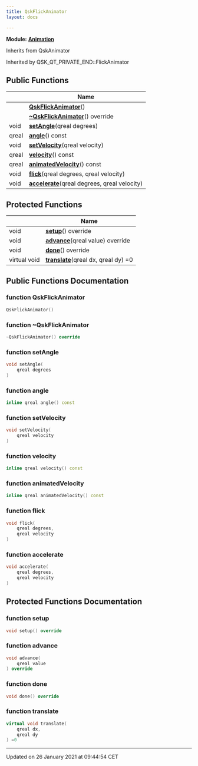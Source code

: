 ```yaml
---
title: QskFlickAnimator
layout: docs

---
```



**Module:** **[Animation](/docs/modules/group___animation/)**



Inherits from QskAnimator

Inherited by QSK_QT_PRIVATE_END::FlickAnimator

## Public Functions

|                | Name           |
| -------------- | -------------- |
| | **[QskFlickAnimator](/docs/classes/class_qsk_flick_animator/#function-qskflickanimator)**() |
| | **[~QskFlickAnimator](/docs/classes/class_qsk_flick_animator/#function-~qskflickanimator)**() override |
| void | **[setAngle](/docs/classes/class_qsk_flick_animator/#function-setangle)**(qreal degrees) |
| qreal | **[angle](/docs/classes/class_qsk_flick_animator/#function-angle)**() const |
| void | **[setVelocity](/docs/classes/class_qsk_flick_animator/#function-setvelocity)**(qreal velocity) |
| qreal | **[velocity](/docs/classes/class_qsk_flick_animator/#function-velocity)**() const |
| qreal | **[animatedVelocity](/docs/classes/class_qsk_flick_animator/#function-animatedvelocity)**() const |
| void | **[flick](/docs/classes/class_qsk_flick_animator/#function-flick)**(qreal degrees, qreal velocity) |
| void | **[accelerate](/docs/classes/class_qsk_flick_animator/#function-accelerate)**(qreal degrees, qreal velocity) |

## Protected Functions

|                | Name           |
| -------------- | -------------- |
| void | **[setup](/docs/classes/class_qsk_flick_animator/#function-setup)**() override |
| void | **[advance](/docs/classes/class_qsk_flick_animator/#function-advance)**(qreal value) override |
| void | **[done](/docs/classes/class_qsk_flick_animator/#function-done)**() override |
| virtual void | **[translate](/docs/classes/class_qsk_flick_animator/#function-translate)**(qreal dx, qreal dy) =0 |

## Public Functions Documentation

### function QskFlickAnimator

```cpp
QskFlickAnimator()
```


### function ~QskFlickAnimator

```cpp
~QskFlickAnimator() override
```


### function setAngle

```cpp
void setAngle(
    qreal degrees
)
```


### function angle

```cpp
inline qreal angle() const
```


### function setVelocity

```cpp
void setVelocity(
    qreal velocity
)
```


### function velocity

```cpp
inline qreal velocity() const
```


### function animatedVelocity

```cpp
inline qreal animatedVelocity() const
```


### function flick

```cpp
void flick(
    qreal degrees,
    qreal velocity
)
```


### function accelerate

```cpp
void accelerate(
    qreal degrees,
    qreal velocity
)
```


## Protected Functions Documentation

### function setup

```cpp
void setup() override
```


### function advance

```cpp
void advance(
    qreal value
) override
```


### function done

```cpp
void done() override
```


### function translate

```cpp
virtual void translate(
    qreal dx,
    qreal dy
) =0
```


-------------------------------

Updated on 26 January 2021 at 09:44:54 CET